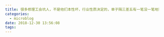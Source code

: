 ```yaml
---
title: 很多修理工会坑人，不是他们本性坏，行业性质决定的，单子隔三差五有一笔没一笔地赚着。不需要考虑回头客，积累好的信用没那么大作用。
categories:
  - microblog
date: 2018-12-30 13:56:08
tags:
---
```

